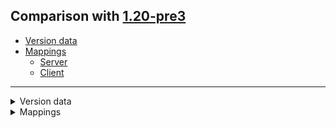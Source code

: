## Comparison with [1.20-pre3](https://github.com/PixiGeko/Minecraft-generated-data/tree/1.20-pre3)

- [Version data](#version-data)
- [Mappings](#mappings)
  - [Server](#server)
  - [Client](#client)

<hr/>
<details><summary>Version data</summary>
<table><tr><th></th><th align="left">1.20-pre3</th><th>1.20-pre4</th></tr><tr><td>World version</td><td><code>3456</code></td><td><code>3457</code></td></tr><tr><td>Protocol version</td><td><code>1073741960</code></td><td><code>1073741961</code></td></tr></table>
</details>
<details><summary>Mappings</summary>
<h2>Server</h2>






































































































































































































































































































































































































































































































































































































































































































































































































































































































































































































































































































































































































































































































































































































































































































































































































































































































































































































































































































































































































































































































































































































































































































































































































































































































































































































































































































































































































































<h2>Client</h2>
</details>